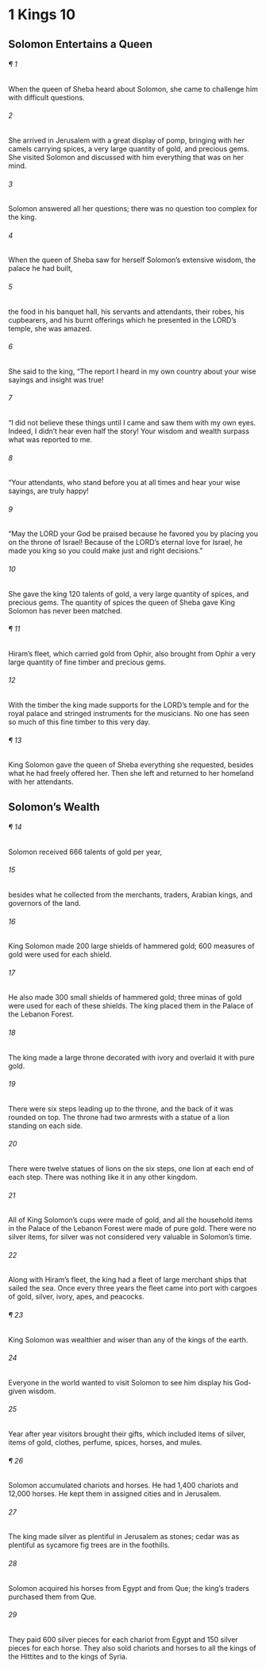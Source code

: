 # 1 Kings 10
## Solomon Entertains a Queen
###### ¶ 1
When the queen of Sheba heard about Solomon, she came to challenge him with difficult questions.
###### 2
She arrived in Jerusalem with a great display of pomp, bringing with her camels carrying spices, a very large quantity of gold, and precious gems. She visited Solomon and discussed with him everything that was on her mind.
###### 3
Solomon answered all her questions; there was no question too complex for the king.
###### 4
When the queen of Sheba saw for herself Solomon’s extensive wisdom, the palace he had built,
###### 5
the food in his banquet hall, his servants and attendants, their robes, his cupbearers, and his burnt offerings which he presented in the LORD’s temple, she was amazed.
###### 6
She said to the king, “The report I heard in my own country about your wise sayings and insight was true!
###### 7
“I did not believe these things until I came and saw them with my own eyes. Indeed, I didn’t hear even half the story! Your wisdom and wealth surpass what was reported to me.
###### 8
“Your attendants, who stand before you at all times and hear your wise sayings, are truly happy!
###### 9
“May the LORD your God be praised because he favored you by placing you on the throne of Israel! Because of the LORD’s eternal love for Israel, he made you king so you could make just and right decisions.”
###### 10
She gave the king 120 talents of gold, a very large quantity of spices, and precious gems. The quantity of spices the queen of Sheba gave King Solomon has never been matched.
###### ¶ 11
Hiram’s fleet, which carried gold from Ophir, also brought from Ophir a very large quantity of fine timber and precious gems.
###### 12
With the timber the king made supports for the LORD’s temple and for the royal palace and stringed instruments for the musicians. No one has seen so much of this fine timber to this very day.
###### ¶ 13
King Solomon gave the queen of Sheba everything she requested, besides what he had freely offered her. Then she left and returned to her homeland with her attendants.
## Solomon’s Wealth
###### ¶ 14
Solomon received 666 talents of gold per year,
###### 15
besides what he collected from the merchants, traders, Arabian kings, and governors of the land.
###### 16
King Solomon made 200 large shields of hammered gold; 600 measures of gold were used for each shield.
###### 17
He also made 300 small shields of hammered gold; three minas of gold were used for each of these shields. The king placed them in the Palace of the Lebanon Forest.
###### 18
The king made a large throne decorated with ivory and overlaid it with pure gold.
###### 19
There were six steps leading up to the throne, and the back of it was rounded on top. The throne had two armrests with a statue of a lion standing on each side.
###### 20
There were twelve statues of lions on the six steps, one lion at each end of each step. There was nothing like it in any other kingdom.
###### 21
All of King Solomon’s cups were made of gold, and all the household items in the Palace of the Lebanon Forest were made of pure gold. There were no silver items, for silver was not considered very valuable in Solomon’s time.
###### 22
Along with Hiram’s fleet, the king had a fleet of large merchant ships that sailed the sea. Once every three years the fleet came into port with cargoes of gold, silver, ivory, apes, and peacocks.
###### ¶ 23
King Solomon was wealthier and wiser than any of the kings of the earth.
###### 24
Everyone in the world wanted to visit Solomon to see him display his God-given wisdom.
###### 25
Year after year visitors brought their gifts, which included items of silver, items of gold, clothes, perfume, spices, horses, and mules.
###### ¶ 26
Solomon accumulated chariots and horses. He had 1,400 chariots and 12,000 horses. He kept them in assigned cities and in Jerusalem.
###### 27
The king made silver as plentiful in Jerusalem as stones; cedar was as plentiful as sycamore fig trees are in the foothills.
###### 28
Solomon acquired his horses from Egypt and from Que; the king’s traders purchased them from Que.
###### 29
They paid 600 silver pieces for each chariot from Egypt and 150 silver pieces for each horse. They also sold chariots and horses to all the kings of the Hittites and to the kings of Syria.
